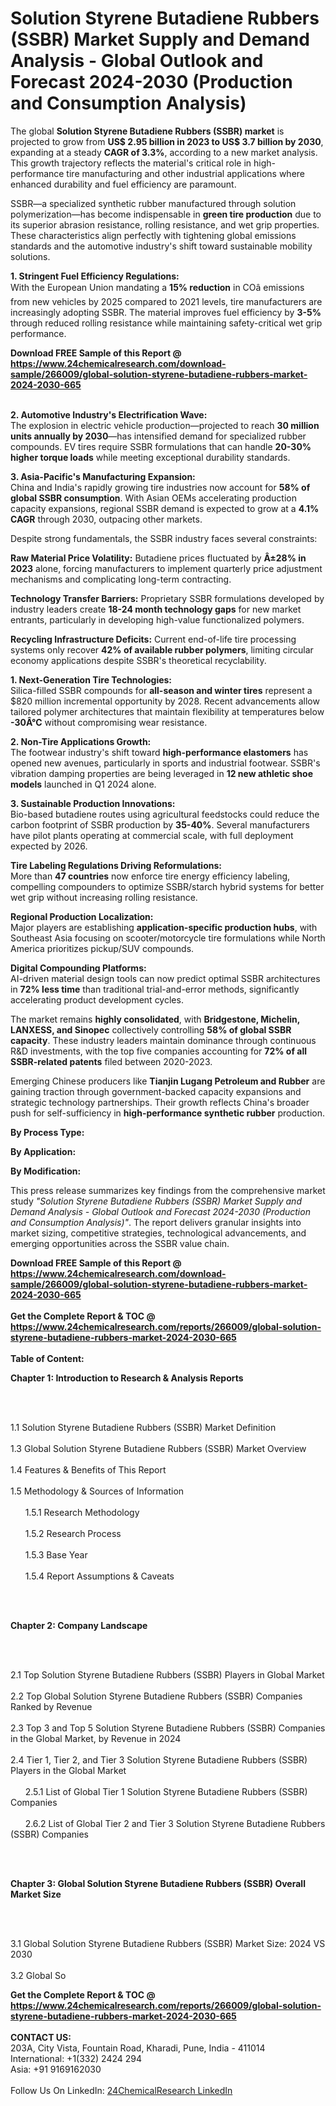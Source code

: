 <h1>Solution Styrene Butadiene Rubbers (SSBR) Market Supply and Demand Analysis - Global Outlook and Forecast 2024-2030 (Production and Consumption Analysis)</h1><p>The global <strong>Solution Styrene Butadiene Rubbers (SSBR) market</strong> is projected to grow from <strong>US$ 2.95 billion in 2023 to US$ 3.7 billion by 2030</strong>, expanding at a steady <strong>CAGR of 3.3%</strong>, according to a new market analysis. This growth trajectory reflects the material's critical role in high-performance tire manufacturing and other industrial applications where enhanced durability and fuel efficiency are paramount.</p><p>SSBR—a specialized synthetic rubber manufactured through solution polymerization—has become indispensable in <strong>green tire production</strong> due to its superior abrasion resistance, rolling resistance, and wet grip properties. These characteristics align perfectly with tightening global emissions standards and the automotive industry's shift toward sustainable mobility solutions.</p><p><strong>1. Stringent Fuel Efficiency Regulations:</strong><br>
With the European Union mandating a <strong>15% reduction</strong> in COâ emissions from new vehicles by 2025 compared to 2021 levels, tire manufacturers are increasingly adopting SSBR. The material improves fuel efficiency by <strong>3-5%</strong> through reduced rolling resistance while maintaining safety-critical wet grip performance.</p><div><b>Download FREE Sample of this Report @ 
            <a href="https://www.24chemicalresearch.com/download-sample/266009/global-solution-styrene-butadiene-rubbers-market-2024-2030-665">
            https://www.24chemicalresearch.com/download-sample/266009/global-solution-styrene-butadiene-rubbers-market-2024-2030-665</a></b></div><br><p><strong>2. Automotive Industry's Electrification Wave:</strong><br>
The explosion in electric vehicle production—projected to reach <strong>30 million units annually by 2030</strong>—has intensified demand for specialized rubber compounds. EV tires require SSBR formulations that can handle <strong>20-30% higher torque loads</strong> while meeting exceptional durability standards.</p><p><strong>3. Asia-Pacific's Manufacturing Expansion:</strong><br>
China and India's rapidly growing tire industries now account for <strong>58% of global SSBR consumption</strong>. With Asian OEMs accelerating production capacity expansions, regional SSBR demand is expected to grow at a <strong>4.1% CAGR</strong> through 2030, outpacing other markets.</p><p>Despite strong fundamentals, the SSBR industry faces several constraints:</p><p><strong>Raw Material Price Volatility:</strong> Butadiene prices fluctuated by <strong>Â±28% in 2023</strong> alone, forcing manufacturers to implement quarterly price adjustment mechanisms and complicating long-term contracting.</p><p><strong>Technology Transfer Barriers:</strong> Proprietary SSBR formulations developed by industry leaders create <strong>18-24 month technology gaps</strong> for new market entrants, particularly in developing high-value functionalized polymers.</p><p><strong>Recycling Infrastructure Deficits:</strong> Current end-of-life tire processing systems only recover <strong>42% of available rubber polymers</strong>, limiting circular economy applications despite SSBR's theoretical recyclability.</p><p><strong>1. Next-Generation Tire Technologies:</strong><br>
Silica-filled SSBR compounds for <strong>all-season and winter tires</strong> represent a $820 million incremental opportunity by 2028. Recent advancements allow tailored polymer architectures that maintain flexibility at temperatures below <strong>-30Â°C</strong> without compromising wear resistance.</p><p><strong>2. Non-Tire Applications Growth:</strong><br>
The footwear industry's shift toward <strong>high-performance elastomers</strong> has opened new avenues, particularly in sports and industrial footwear. SSBR's vibration damping properties are being leveraged in <strong>12 new athletic shoe models</strong> launched in Q1 2024 alone.</p><p><strong>3. Sustainable Production Innovations:</strong><br>
Bio-based butadiene routes using agricultural feedstocks could reduce the carbon footprint of SSBR production by <strong>35-40%</strong>. Several manufacturers have pilot plants operating at commercial scale, with full deployment expected by 2026.</p><p><strong>Tire Labeling Regulations Driving Reformulations:</strong><br>
	More than <strong>47 countries</strong> now enforce tire energy efficiency labeling, compelling compounders to optimize SSBR/starch hybrid systems for better wet grip without increasing rolling resistance.</p><p><strong>Regional Production Localization:</strong><br>
	Major players are establishing <strong>application-specific production hubs</strong>, with Southeast Asia focusing on scooter/motorcycle tire formulations while North America prioritizes pickup/SUV compounds.</p><p><strong>Digital Compounding Platforms:</strong><br>
	AI-driven material design tools can now predict optimal SSBR architectures in <strong>72% less time</strong> than traditional trial-and-error methods, significantly accelerating product development cycles.</p><p>The market remains <strong>highly consolidated</strong>, with <strong>Bridgestone, Michelin, LANXESS, and Sinopec</strong> collectively controlling <strong>58% of global SSBR capacity</strong>. These industry leaders maintain dominance through continuous R&amp;D investments, with the top five companies accounting for <strong>72% of all SSBR-related patents</strong> filed between 2020-2023.</p><p>Emerging Chinese producers like <strong>Tianjin Lugang Petroleum and Rubber</strong> are gaining traction through government-backed capacity expansions and strategic technology partnerships. Their growth reflects China's broader push for self-sufficiency in <strong>high-performance synthetic rubber</strong> production.</p><p><strong>By Process Type:</strong></p><p><strong>By Application:</strong></p><p><strong>By Modification:</strong></p><p>This press release summarizes key findings from the comprehensive market study <em>"Solution Styrene Butadiene Rubbers (SSBR) Market Supply and Demand Analysis - Global Outlook and Forecast 2024-2030 (Production and Consumption Analysis)"</em>. The report delivers granular insights into market sizing, competitive strategies, technological advancements, and emerging opportunities across the SSBR value chain.</p><div><b>Download FREE Sample of this Report @ 
            <a href="https://www.24chemicalresearch.com/download-sample/266009/global-solution-styrene-butadiene-rubbers-market-2024-2030-665">
            https://www.24chemicalresearch.com/download-sample/266009/global-solution-styrene-butadiene-rubbers-market-2024-2030-665</a></b></div><br><div><b>Get the Complete Report & TOC @ 
            <a href="https://www.24chemicalresearch.com/reports/266009/global-solution-styrene-butadiene-rubbers-market-2024-2030-665">
            https://www.24chemicalresearch.com/reports/266009/global-solution-styrene-butadiene-rubbers-market-2024-2030-665</a></b></div><br>
            <b>Table of Content:</b><p><p><strong>Chapter 1: Introduction to Research &amp; Analysis Reports</strong></p><br />
<br />
<p>1.1 Solution Styrene Butadiene Rubbers (SSBR)  Market Definition<br /><br />
1.3 Global Solution Styrene Butadiene Rubbers (SSBR)  Market Overview<br /><br />
1.4 Features &amp; Benefits of This Report<br /><br />
1.5 Methodology &amp; Sources of Information<br /><br />
&nbsp;&nbsp;&nbsp;&nbsp;&nbsp; 1.5.1 Research Methodology<br /><br />
&nbsp;&nbsp;&nbsp;&nbsp;&nbsp; 1.5.2 Research Process<br /><br />
&nbsp;&nbsp;&nbsp;&nbsp;&nbsp; 1.5.3 Base Year<br /><br />
&nbsp;&nbsp;&nbsp;&nbsp;&nbsp; 1.5.4 Report Assumptions &amp; Caveats</p><br />
<br />
<p><strong>Chapter 2: Company Landscape</strong></p><br />
<br />
<p>2.1 Top Solution Styrene Butadiene Rubbers (SSBR)  Players in Global Market<br /><br />
2.2 Top Global Solution Styrene Butadiene Rubbers (SSBR)  Companies Ranked by Revenue<br /><br />
2.3 Top 3 and Top 5 Solution Styrene Butadiene Rubbers (SSBR)  Companies in the Global Market, by Revenue in 2024<br /><br />
2.4 Tier 1, Tier 2, and Tier 3 Solution Styrene Butadiene Rubbers (SSBR)  Players in the Global Market<br /><br />
&nbsp;&nbsp;&nbsp;&nbsp;&nbsp; 2.5.1 List of Global Tier 1 Solution Styrene Butadiene Rubbers (SSBR)  Companies<br /><br />
&nbsp;&nbsp;&nbsp;&nbsp;&nbsp; 2.6.2 List of Global Tier 2 and Tier 3 Solution Styrene Butadiene Rubbers (SSBR)  Companies</p><br />
<br />
<p><strong>Chapter 3: Global Solution Styrene Butadiene Rubbers (SSBR)  Overall Market Size</strong></p><br />
<br />
<p>3.1 Global Solution Styrene Butadiene Rubbers (SSBR)  Market Size: 2024 VS 2030<br /><br />
3.2 Global So</p><div><b>Get the Complete Report & TOC @ 
            <a href="https://www.24chemicalresearch.com/reports/266009/global-solution-styrene-butadiene-rubbers-market-2024-2030-665">
            https://www.24chemicalresearch.com/reports/266009/global-solution-styrene-butadiene-rubbers-market-2024-2030-665</a></b></div><br><b>CONTACT US:</b><br>
            203A, City Vista, Fountain Road, Kharadi, Pune, India - 411014<br>
            International: +1(332) 2424 294<br>
            Asia: +91 9169162030 <br><br>
            Follow Us On LinkedIn: <a href="https://www.linkedin.com/company/24chemicalresearch/">24ChemicalResearch LinkedIn</a>